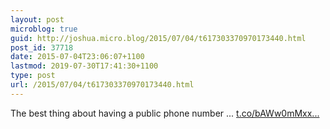 ```yaml
---
layout: post
microblog: true
guid: http://joshua.micro.blog/2015/07/04/t617303370970173440.html
post_id: 37718
date: 2015-07-04T23:06:07+1100
lastmod: 2019-07-30T17:41:30+1100
type: post
url: /2015/07/04/t617303370970173440.html
---
```

The best thing about having a public phone number ... [t.co/bAWw0mMxx...](http://t.co/bAWw0mMxxL)
